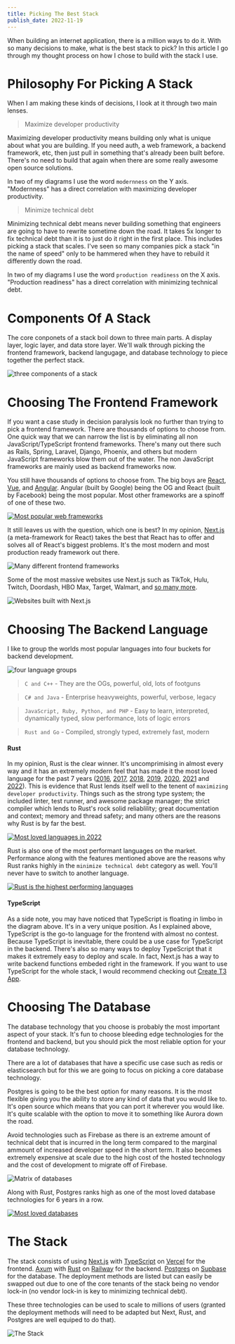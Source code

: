 ```yaml
---
title: Picking The Best Stack
publish_date: 2022-11-19
---
```


When building an internet application, there is a million ways to do it. With so many decisions to make, what is the best stack to pick? In this article I go through my thought process on how I chose to build with the stack I use.

# Philosophy For Picking A Stack

When I am making these kinds of decisions, I look at it through two main lenses.

> Maximize developer productivity

Maximizing developer productivity means building only what is unique about what you are building. If you need auth, a web framework, a backend framework, etc, then just pull in something that's already been built before. There's no need to build that again when there are some really awesome open source solutions.

In two of my diagrams I use the word `modernness` on the Y axis. "Modernness" has a direct correlation with maximizing developer productivity. 

> Minimize technical debt

Minimizing technical debt means never building something that engineers are going to have to rewrite sometime down the road. It takes 5x longer to fix technical debt than it is to just do it right in the first place. This includes picking a stack that scales. I've seen so many companies pick a stack "in the name of speed" only to be hammered when they have to rebuild it differently down the road.

In two of my diagrams I use the word `production readiness` on the X axis. "Production readiness" has a direct correlation with minimizing technical debt.

<!-- Some examples include companies that start with Firebase. Firebase is cute when you are starting because it takes care of a lot of heavy lifting. It becomes a nightmare though when you need switch off of it. Another example is companies that picked Ruby on Rails. It looks good in the beginning with all of the batteries included. It becomes a nightmare at scale when you have more than 5 engineers working on it. -->

# Components Of A Stack

The core conponets of a stack boil down to three main parts. A display layer, logic layer, and data store layer. We'll walk through picking the frontend framework, backend langugage, and database technology to piece together the perfect stack.

![three components of a stack](../photos/stack.png)
# Choosing The Frontend Framework

If you want a case study in decision paralysis look no further than trying to pick a frontend framework. There are thousands of options to choose from. One quick way that we can narrow the list is by eliminating all non JavaScript/TypeScript frontend frameworks. There's many out there such as Rails, Spring, Laravel, Django, Phoenix, and others but modern JavaScript frameworks blow them out of the water. The non JavaScript frameworks are mainly used as backend frameworks now.

You still have thousands of options to choose from. The big boys are [React](https://reactjs.org/), [Vue](https://vuejs.org/), and [Angular](https://angular.io/). Angular (built by Google) being the OG and React (built by Facebook) being the most popular. Most other frameworks are a spinoff of one of these two.

[![Most popular web frameworks](../photos/most_popular_web_frameworks.png)](https://trends.google.com/trends/explore?date=all&geo=US&q=%2Fm%2F012l1vxv,%2Fg%2F11c6w0ddw9,%2Fg%2F11c0vmgx5d)

It still leaves us with the question, which one is best? In my opinion, [Next.js](https://nextjs.org/) (a meta-framework for React) takes the best that React has to offer and solves all of React's biggest problems. It's the most modern and most production ready framework out there.

![Many different frontend frameworks](../photos/frontend_frameworks.png)

Some of the most massive websites use Next.js such as TikTok, Hulu, Twitch, Doordash, HBO Max, Target, Walmart, and [so many more](https://nextjs.org/showcase).

![Websites built with Next.js](../photos/nextjs_showcase.png)

# Choosing The Backend Language

I like to group the worlds most popular languages into four buckets for backend development.

![four language groups](../photos/language_groups.png)

> `C and C++` - They are the OGs, powerful, old, lots of footguns

> `C# and Java` - Enterprise heavyweights, powerful, verbose, legacy

> `JavaScript, Ruby, Python, and PHP` - Easy to learn, interpreted, dynamically typed, slow performance, lots of logic errors

> `Rust and Go` - Compiled, strongly typed, extremely fast, modern

<!-- You may have noticed that TypeScript isn't in a group. TypeScript is in a very interesting place in the current landscape. It's more production ready than its other interpreted counterparts but it still suffers from being quite slow in performance and it's type system isn't good as it should be to be considered amongst the other more production ready langugages.

These groups are sorted on two axes. Modernness and Production Readiness.

#### Production Readiness

This one is pretty straight forward. This looks at things like developer productivity in a team environment, error probablility, scalability, performance, and most importantly minimizing technical debt amongst other things.

#### Modernness

This one may not seem as important or straight forward but it is critical to developer productivity. One example is the package management experience. Compare the C++ package management experience vs Rust's package management experience. It's a night and day difference. There's also a lot of language specific differences that make some langauages much easier to code with than others. -->

#### Rust

In my opinion, Rust is the clear winner. It's uncomprimising in almost every way and it has an extremely modern feel that has made it the most loved language for the past 7 years ([2016](https://insights.stackoverflow.com/survey/2016#technology-most-loved-dreaded-and-wanted), [2017](https://insights.stackoverflow.com/survey/2017#most-loved-dreaded-and-wanted), [2018](https://insights.stackoverflow.com/survey/2018#technology-_-most-loved-dreaded-and-wanted-languages), [2019](https://insights.stackoverflow.com/survey/2019#technology-_-most-loved-dreaded-and-wanted-languages), [2020](https://insights.stackoverflow.com/survey/2020#most-loved-dreaded-and-wanted), [2021](https://insights.stackoverflow.com/survey/2021/#technology-most-loved-dreaded-and-wanted) and [2022](https://survey.stackoverflow.co/2022/#section-most-loved-dreaded-and-wanted-programming-scripting-and-markup-languages)). This is evidence that Rust lends itself well to the tenent of `maximizing developer productivity`. Things such as the strong type system; the included linter, test runner, and awesome package manager; the strict compiler which lends to Rust's rock solid reliablility; great documentation and context; memory and thread safety; and many others are the reasons why Rust is by far the best.

[![Most loved languages in 2022](../photos/most_loved_languages.png)](https://survey.stackoverflow.co/2022/#section-most-loved-dreaded-and-wanted-programming-scripting-and-markup-languages)

Rust is also one of the most performant languages on the market. Performance along with the features mentioned above are the reasons why Rust ranks highly in the `minimize technical debt` category as well. You'll never have to switch to another language.

[![Rust is the highest performing languages](../photos/comparing_backend_frameworks.png)](https://web-frameworks-benchmark.netlify.app/compare?f=axum,gin,spring,fastapi,express,rails,laravel)

#### TypeScript

As a side note, you may have noticed that TypeScript is floating in limbo in the diagram above. It's in a very unique position. As I explained above, TypeScript is the go-to language for the frontend with almost no contest. Because TypeScript is inevitable, there could be a use case for TypeScript in the backend. There's also so many ways to deploy TypeScript that it makes it extremely easy to deploy and scale. In fact, Next.js has a way to write backend functions embeded right in the framework. If you want to use TypeScript for the whole stack, I would recommend checking out [Create T3 App](https://create.t3.gg/).

# Choosing The Database

The database technology that you choose is probably the most important aspect of your stack. It's fun to choose bleeding edge technologies for the frontend and backend, but you should pick the most reliable option for your database technology.

There are a lot of databases that have a specific use case such as redis or elasticsearch but for this we are going to focus on picking a core database technology.

Postgres is going to be the best option for many reasons. It is the most flexible giving you the ability to store any kind of data that you would like to. It's open source which means that you can port it wherever you would like. It's quite scalable with the option to move it to something like Aurora down the road.

Avoid technologies such as Firebase as there is an extreme amount of technical debt that is incurred in the long term compared to the marginal ammount of increased developer speed in the short term. It also becomes extremely expensive at scale due to the high cost of the hosted technology and the cost of development to migrate off of Firebase.

![Matrix of databases](../photos/databases.png)

Along with Rust, Postgres ranks high as one of the most loved database technologies for 6 years in a row.

[![Most loved databases](../photos/most_loved_databases.png)](https://survey.stackoverflow.co/2022/#section-most-loved-dreaded-and-wanted-databases)

# The Stack

The stack consists of using [Next.js](https://nextjs.org/) with [TypeScript](https://www.typescriptlang.org/) on [Vercel](https://vercel.com/) for the frontend. [Axum](https://github.com/tokio-rs/axum) with [Rust](https://www.rust-lang.org/) on [Railway](https://railway.app/) for the backend. [Postgres](https://www.postgresql.org/) on [Supbase](https://supabase.com/) for the database. The deployment methods are listed but can easily be swapped out due to one of the core tenants of the stack being no vendor lock-in (no vendor lock-in is key to minimizing technical debt).

These three technologies can be used to scale to millions of users (granted the deployment methods will need to be adapted but Next, Rust, and Postgres are well equiped to do that). 

![The Stack](../photos/specific_stack.png)